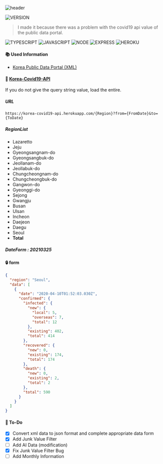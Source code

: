 ![header](https://capsule-render.vercel.app/api?type=rect&color=gradient&height=100&section=header&text=COVID-19%20API&fontSize=30&fontAlign=50&fontAlignY=50)

![VERSION](https://img.shields.io/badge/version-1.0.3-blue.svg?cacheSeconds=2592000)

> I made it because there was a problem with the covid19 api value of the public data portal. <br>

![TYPESCRIPT](https://img.shields.io/badge/Typescript-3178c6?style=flat-square&logo=typescript&logoColor=white) ![JAVASCRIPT](https://img.shields.io/badge/Javascript-F7DF1E?style=flat-square&logo=Javascript&logoColor=black) ![NODE](https://img.shields.io/badge/Node.js-339933?style=flat-square&logo=Node-dot-js&logoColor=white) ![EXPRESS](https://img.shields.io/badge/Express-4C4C4C?style=flat-square&logo=Express&logoColor=white) ![HEROKU](https://img.shields.io/badge/Heroku-430098?style=flat-square&logo=Heroku&logoColor=white)

#### :books: Used Information

- [Korea Public Data Portal (XML)](https://www.data.go.kr/data/15043378/openapi.do)<br>

#### :syringe: [Korea-Covid19-API](https://korea-covid19-api.herokuapp.com/total)

If you do not give the query string value, load the entire.

##### URL

```
https://korea-covid19-api.herokuapp.com/{Region}?from={FromDate}&to={ToDate}
```

##### RegionList

- Lazaretto
- Jeju
- Gyeongsangnam-do
- Gyeongsangbuk-do
- Jeollanam-do
- Jeollabuk-do
- Chungcheongnam-do
- Chungcheongbuk-do
- Gangwon-do
- Gyeonggi-do
- Sejong
- Gwangju
- Busan
- Ulsan
- Incheon
- Daejeon
- Daegu
- Seoul
- **Total**

##### DateForm : 20210325

#### :lock: form

```json
{
  "region": "Seoul",
  "data": [
    {
      "date": "2020-04-10T01:52:03.030Z",
      "confirmed": {
        "infected": {
          "new": {
            "local": 5,
            "overseas": 7,
            "total": 12
          },
          "existing": 402,
          "total": 414
        },
        "recovered": {
          "new": 0,
          "existing": 174,
          "total": 174
        },
        "death": {
          "new": 0,
          "existing": 2,
          "total": 2
        },
        "total": 590
      }
    }
  ]
}
```

#### :bookmark: To-Do

- [x] Convert xml data to json format and complete appropriate data form<br>
- [x] Add Junk Value Filter<br>
- [ ] Add AI Data (modification)<br>
- [x] Fix Junk Value Filter Bug<br>
- [ ] Add Monthly Information<br>
